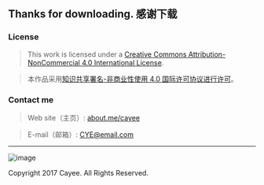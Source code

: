 ## Thanks for downloading. 感谢下载
### License
 >This work is licensed under a [Creative Commons Attribution-NonCommercial 4.0 International License](http://creativecommons.org/licenses/by-nc/4.0/).

> 本作品采用[知识共享署名-非商业性使用 4.0 国际许可协议进行许可](http://creativecommons.org/licenses/by-nc/4.0/)。

### Contact me
> Web site（主页）: [about.me/cayee](http://about.me/cayee)

> E-mail（邮箱）: CYE@email.com

---
![image](https://i.creativecommons.org/l/by-nc/4.0/88x31.png)

Copyright 2017 Cayee. All Rights Reserved.
